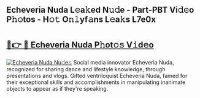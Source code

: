## Echeveria Nuda L𝚎a𝚔ed N𝚞𝚍e - Part-PBT Vi𝚍𝚎o P𝚑𝚘tos - H𝚘𝚝 O𝚗𝚕yf𝚊ns L𝚎a𝚔s L7e0x

# <h2><a href="http://kf5xhci.oniu.top/?m=Echeveria+Nuda">🔗👉 🔴 Echeveria Nuda P𝚑ot𝚘𝚜 V𝚒d𝚎o</a></h2>

[![Echeveria Nuda Nu𝚍e𝚜](https://i.imgur.com/0qMVB7G.gif)](http://kf5xhci.oniu.top/?m=Echeveria+Nuda)
Social media innovator Echeveria Nuda, recognized for sharing dance and lifestyle knowledge, through presentations and vlogs. Gifted ventriloquist Echeveria Nuda, famed for their exceptional skills and accomplishments in manipulating inanimate objects to appear as if they're speaking.  
